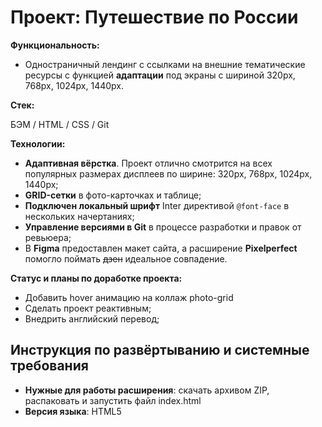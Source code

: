 # Проект: Путешествие по России


**Функциональность:**

* Одностраничный лендинг с ссылками на внешние тематические ресурсы c функцией **адаптации** под экраны с шириной 320px, 768px, 1024px, 1440px.

**Стек:**

БЭМ / HTML / CSS / Git

**Технологии:**

*  **Адаптивная вёрстка**. Проект отлично смотрится на всех популярных размерах дисплеев по ширине: 320px, 768px, 1024px, 1440px;
* **GRID-сетки** в фото-карточках и таблице;
* **Подключен локальный шрифт** Inter директивой `@font-face` в нескольких начертаниях;
* **Управление версиями в Git** в процессе разработки и правок от ревьюера;
* В **Figma** предоставлен макет сайта, а  расширение **Pixelperfect** помогло поймать ~~дзен~~ идеальное совпадение.

**Статус и планы по доработке проекта:**

* Добавить hover анимацию на коллаж photo-grid
* Сделать проект реактивным;
* Внедрить английский перевод;

## Инструкция по развёртыванию и системные требования

* **Нужные для работы расширения**: скачать архивом ZIP, распаковать и запустить файл index.html
* **Версия языка**: HTML5


